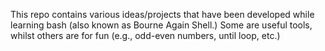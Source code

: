 This repo contains various ideas/projects that have been developed while learning bash (also known as Bourne Again Shell.) Some are useful tools, whilst others are for fun (e.g., odd-even numbers, until loop, etc.)
